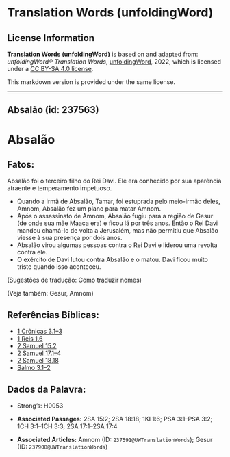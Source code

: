 # Translation Words (unfoldingWord)

## License Information

**Translation Words (unfoldingWord)** is based on and adapted from: _unfoldingWord® Translation Words_, [unfoldingWord](https://unfoldingword.org/utw), 2022, which is licensed under a [CC BY-SA 4.0 license](https://creativecommons.org/licenses/by-sa/4.0/legalcode.en).

This markdown version is provided under the same license.



--------------------------------

## Absalão (id: 237563)

Absalão
=======

Fatos:
------

Absalão foi o terceiro filho do Rei Davi. Ele era conhecido por sua aparência atraente e temperamento impetuoso.

* Quando a irmã de Absalão, Tamar, foi estuprada pelo meio\-irmão deles, Amnom, Absalão fez um plano para matar Amnom.
* Após o assassinato de Amnom, Absalão fugiu para a região de Gesur (de onde sua mãe Maaca era) e ficou lá por três anos. Então o Rei Davi mandou chamá\-lo de volta a Jerusalém, mas não permitiu que Absalão viesse à sua presença por dois anos.
* Absalão virou algumas pessoas contra o Rei Davi e liderou uma revolta contra ele.
* O exército de Davi lutou contra Absalão e o matou. Davi ficou muito triste quando isso aconteceu.

(Sugestões de tradução: Como traduzir nomes)

(Veja também: Gesur, Amnom)

Referências Bíblicas:
---------------------

* [1 Crônicas 3\.1–3](https://ref.ly/1Chr3:1-1Chr3:3)
* [1 Reis 1\.6](https://ref.ly/1Kgs1:6)
* [2 Samuel 15\.2](https://ref.ly/2Sam15:2)
* [2 Samuel 17\.1–4](https://ref.ly/2Sam17:1-2Sam17:4)
* [2 Samuel 18\.18](https://ref.ly/2Sam18:18)
* [Salmo 3\.1–2](https://ref.ly/Ps3:1-Ps3:2)

Dados da Palavra:
-----------------

* Strong’s: H0053

* **Associated Passages:** 2SA 15:2; 2SA 18:18; 1KI 1:6; PSA 3:1–PSA 3:2; 1CH 3:1–1CH 3:3; 2SA 17:1–2SA 17:4
* **Associated Articles:** Amnom (ID: `237591@UWTranslationWords`); Gesur (ID: `237908@UWTranslationWords`)

